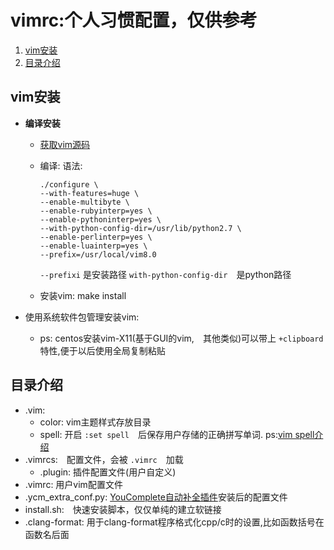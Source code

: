 # vimrc:个人习惯配置，仅供参考
1. [vim安装](#vim安装)
2. [目录介绍](#目录介绍)

vim安装
----------

* **编译安装**
	*  [获取vim源码](https://github.com/vim/vim) 
	*  编译:
		语法:

		```
		./configure \
		--with-features=huge \
		--enable-multibyte \
		--enable-rubyinterp=yes \
		--enable-pythoninterp=yes \
		--with-python-config-dir=/usr/lib/python2.7 \
		--enable-perlinterp=yes \
		--enable-luainterp=yes \
		--prefix=/usr/local/vim8.0
		```
		`--prefixi` 是安装路径 `with-python-config-dir`　是python路径

	*  安装vim:
	make install

*  使用系统软件包管理安装vim:
	* ps: centos安装vim-X11(基于GUI的vim,　其他类似)可以带上 `+clipboard` 特性,便于以后使用全局复制粘贴
	

## 目录介绍
* .vim: 
	* color: vim主题样式存放目录
	* spell: 开启 `:set spell`　后保存用户存储的正确拼写单词. ps:[vim spell介绍](http://vimcdoc.sourceforge.net/doc/spell.html)
* .vimrcs:　配置文件，会被 `.vimrc`　加载
	* .plugin: 插件配置文件(用户自定义)
* .vimrc: 用户vim配置文件
* .ycm_extra_conf.py: [YouComplete自动补全插件](https://github.com/Valloric/YouCompleteMe/blob/master/README.md)安装后的配置文件
* install.sh:　快速安装脚本，仅仅单纯的建立软链接
* .clang-format: 用于clang-format程序格式化cpp/c时的设置,比如函数括号在函数名后面
